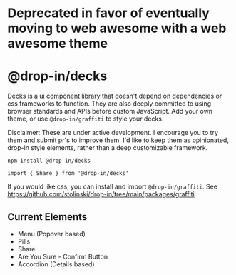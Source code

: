 # Deprecated in favor of eventually moving to web awesome with a web awesome theme

# @drop-in/decks

Decks is a ui component library that doesn't depend on dependencies or css frameworks to function. They are also deeply committed to using browser standards and APIs before custom JavaScript. Add your own theme, or use `@drop-in/graffiti` to style your decks.

Disclaimer: These are under active development. I encourage you to try them and submit pr's to improve them. I'd like to keep them as opinionated, drop-in style elements, rather than a deep customizable framework.

`npm install @drop-in/decks`

`import { Share } from '@drop-in/decks'`

If you would like css, you can install and import `@drop-in/graffiti`. See https://github.com/stolinski/drop-in/tree/main/packages/graffiti

## Current Elements

- Menu (Popover based)
- Pills
- Share
- Are You Sure - Confirm Button
- Accordion (Details based)

